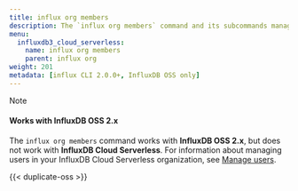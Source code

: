 ```yaml
---
title: influx org members
description: The `influx org members` command and its subcommands manage organization members in InfluxDB.
menu:
  influxdb3_cloud_serverless:
    name: influx org members
    parent: influx org
weight: 201
metadata: [influx CLI 2.0.0+, InfluxDB OSS only]
---
```


> [!Note]
> #### Works with InfluxDB OSS 2.x
>
> The `influx org members` command works with **InfluxDB OSS 2.x**, but does not
> work with **InfluxDB Cloud Serverless**.
> For information about managing users in your InfluxDB Cloud Serverless organization,
> see [Manage users](/influxdb3/cloud-serverless/admin/organizations/users/).

{{< duplicate-oss >}}
